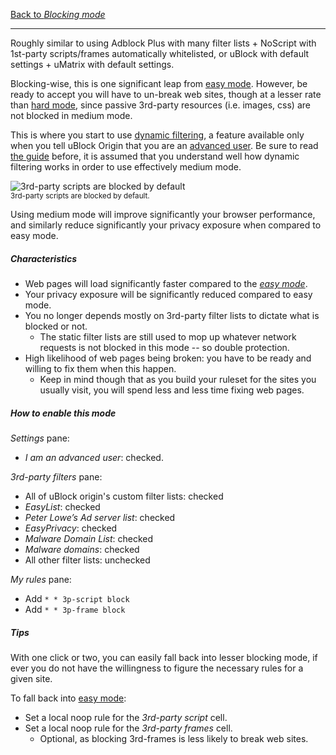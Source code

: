 [Back to _Blocking mode_](https://github.com/gorhill/uBlock/wiki/Blocking-mode)

***

Roughly similar to using Adblock Plus with many filter lists + NoScript with 1st-party scripts/frames automatically whitelisted, or uBlock with default settings + uMatrix with default settings.

Blocking-wise, this is one significant leap from [easy mode](https://github.com/gorhill/uBlock/wiki/Blocking-mode:-easy-mode). However, be ready to accept you will have to un-break web sites, though at a lesser rate than [hard mode](https://github.com/gorhill/uBlock/wiki/Blocking-mode:-hard-mode), since passive 3rd-party resources (i.e. images, css) are not blocked in medium mode.

This is where you start to use [dynamic filtering](https://github.com/gorhill/uBlock/wiki/Dynamic-filtering), a feature available only when you tell uBlock Origin that you are an [advanced user](https://github.com/gorhill/uBlock/wiki/Advanced-user-features). Be sure to read [the guide](https://github.com/gorhill/uBlock/wiki/Dynamic-filtering) before, it is assumed that you understand well how dynamic filtering works in order to use effectively medium mode.

![3rd-party scripts are blocked by default](https://cloud.githubusercontent.com/assets/585534/9021740/41eac000-3821-11e5-9842-c4c6fea573c3.png)<br>
<sup>3rd-party scripts are blocked by default.</sup>

Using medium mode will improve significantly your browser performance, and similarly reduce significantly your privacy exposure when compared to easy mode.

##### Characteristics

- Web pages will load significantly faster compared to the [_easy mode_](https://github.com/gorhill/uBlock/wiki/Blocking-mode:-easy-mode).
- Your privacy exposure will be significantly reduced compared to easy mode.
- You no longer depends mostly on 3rd-party filter lists to dictate what is blocked or not.
    - The static filter lists are still used to mop up whatever network requests is not blocked in this mode -- so double protection.
- High likelihood of web pages being broken: you have to be ready and willing to fix them when this happen.
    - Keep in mind though that as you build your ruleset for the sites you usually visit, you will spend less and less time fixing web pages.

##### How to enable this mode

_Settings_ pane:
- _I am an advanced user_: checked.

_3rd-party filters_ pane:
- All of uBlock origin's custom filter lists: checked
- _EasyList_: checked
- _Peter Lowe’s Ad server list_: checked
- _EasyPrivacy_: checked
- _Malware Domain List‎_: checked
- _Malware domains_: checked
- All other filter lists: unchecked

_My rules_ pane:
- Add `* * 3p-script block`
- Add `* * 3p-frame block`

##### Tips

With one click or two, you can easily fall back into lesser blocking mode, if ever you do not have the willingness to figure the necessary rules for a given site.

To fall back into [easy mode](https://github.com/gorhill/uBlock/wiki/Blocking-mode:-easy-mode):
- Set a local noop rule for the _3rd-party script_ cell.
- Set a local noop rule for the _3rd-party frames_ cell.
    - Optional, as blocking 3rd-frames is less likely to break web sites.